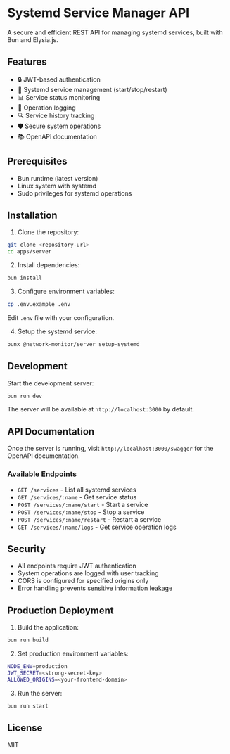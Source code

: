 # Systemd Service Manager API

A secure and efficient REST API for managing systemd services, built with Bun and Elysia.js.

## Features

- 🔒 JWT-based authentication
- 🚦 Systemd service management (start/stop/restart)
- 📊 Service status monitoring
- 📝 Operation logging
- 🔍 Service history tracking
- 🛡️ Secure system operations
- 📚 OpenAPI documentation

## Prerequisites

- Bun runtime (latest version)
- Linux system with systemd
- Sudo privileges for systemd operations

## Installation

1. Clone the repository:

```bash
git clone <repository-url>
cd apps/server
```

2. Install dependencies:

```bash
bun install
```

3. Configure environment variables:

```bash
cp .env.example .env
```

Edit `.env` file with your configuration.

4. Setup the systemd service:

```bash
bunx @network-monitor/server setup-systemd
```

## Development

Start the development server:

```bash
bun run dev
```

The server will be available at `http://localhost:3000` by default.

## API Documentation

Once the server is running, visit `http://localhost:3000/swagger` for the OpenAPI documentation.

### Available Endpoints

- `GET /services` - List all systemd services
- `GET /services/:name` - Get service status
- `POST /services/:name/start` - Start a service
- `POST /services/:name/stop` - Stop a service
- `POST /services/:name/restart` - Restart a service
- `GET /services/:name/logs` - Get service operation logs

## Security

- All endpoints require JWT authentication
- System operations are logged with user tracking
- CORS is configured for specified origins only
- Error handling prevents sensitive information leakage

## Production Deployment

1. Build the application:

```bash
bun run build
```

2. Set production environment variables:

```bash
NODE_ENV=production
JWT_SECRET=<strong-secret-key>
ALLOWED_ORIGINS=<your-frontend-domain>
```

3. Run the server:

```bash
bun run start
```

## License

MIT
